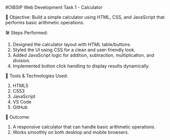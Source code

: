 #OIBSIP Web Development Task 1 - Calculator

🎯 Objective:
  Build a simple calculator using HTML, CSS, and JavaScript that performs basic arithmetic operations.

🛠 Steps Performed:
  1. Designed the calculator layout with HTML table/buttons.
  2. Styled the UI using CSS for a clean and user-friendly look.
  3. Added JavaScript logic for addition, subtraction, multiplication, and division.
  4. Implemented button click handling to display results dynamically.

🔧 Tools & Technologies Used:
  1. HTML5
  2. CSS3
  3. JavaScript
  4. VS Code
  5. GitHub

📌 Outcome:
  1. A responsive calculator that can handle basic arithmetic operations.
  2. Works smoothly on both desktop and mobile browsers.

